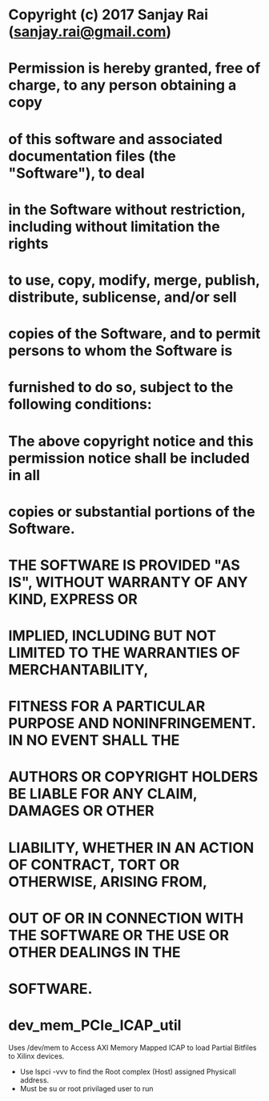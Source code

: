 #    Copyright (c) 2017 Sanjay Rai (sanjay.rai@gmail.com) 
#    
#    Permission is hereby granted, free of charge, to any person obtaining a copy
#    of this software and associated documentation files (the "Software"), to deal
#    in the Software without restriction, including without limitation the rights
#    to use, copy, modify, merge, publish, distribute, sublicense, and/or sell
#    copies of the Software, and to permit persons to whom the Software is
#    furnished to do so, subject to the following conditions:
#    
#    The above copyright notice and this permission notice shall be included in all
#    copies or substantial portions of the Software.
#    
#    THE SOFTWARE IS PROVIDED "AS IS", WITHOUT WARRANTY OF ANY KIND, EXPRESS OR
#    IMPLIED, INCLUDING BUT NOT LIMITED TO THE WARRANTIES OF MERCHANTABILITY,
#    FITNESS FOR A PARTICULAR PURPOSE AND NONINFRINGEMENT. IN NO EVENT SHALL THE
#    AUTHORS OR COPYRIGHT HOLDERS BE LIABLE FOR ANY CLAIM, DAMAGES OR OTHER
#    LIABILITY, WHETHER IN AN ACTION OF CONTRACT, TORT OR OTHERWISE, ARISING FROM,
#    OUT OF OR IN CONNECTION WITH THE SOFTWARE OR THE USE OR OTHER DEALINGS IN THE
#    SOFTWARE.
#    


# dev_mem_PCIe_ICAP_util
Uses /dev/mem to Access AXI Memory Mapped ICAP to load Partial Bitfiles to Xilinx devices.

- Use lspci -vvv to find the Root complex (Host) assigned Physicall address.
- Must be su or root privilaged user to run 
